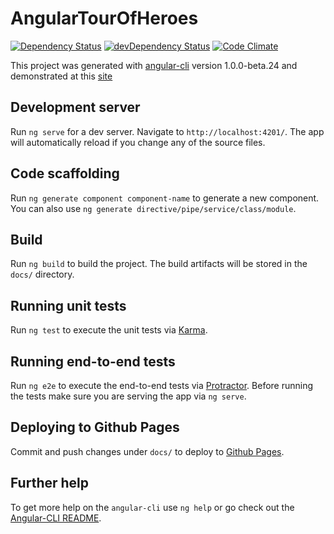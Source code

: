 # AngularTourOfHeroes

[![Dependency Status](https://david-dm.org/moyummy/angular-tour-of-heroes.svg)](https://david-dm.org/moyummy/angular-tour-of-heroes)
[![devDependency Status](https://david-dm.org/moyummy/angular-tour-of-heroes/dev-status.svg)](https://david-dm.org/moyummy/angular-tour-of-heroes#info=devDependencies)
[![Code Climate](https://codeclimate.com/github/MoYummy/angular-tour-of-heroes.svg)](https://codeclimate.com/github/MoYummy/angular-tour-of-heroes)

This project was generated with [angular-cli](https://github.com/angular/angular-cli) version 1.0.0-beta.24 and demonstrated at this [site](https://moyummy.github.io/angular-tour-of-heroes/)

## Development server
Run `ng serve` for a dev server. Navigate to `http://localhost:4201/`. The app will automatically reload if you change any of the source files.

## Code scaffolding

Run `ng generate component component-name` to generate a new component. You can also use `ng generate directive/pipe/service/class/module`.

## Build

Run `ng build` to build the project. The build artifacts will be stored in the `docs/` directory.

## Running unit tests

Run `ng test` to execute the unit tests via [Karma](https://karma-runner.github.io).

## Running end-to-end tests

Run `ng e2e` to execute the end-to-end tests via [Protractor](http://www.protractortest.org/).
Before running the tests make sure you are serving the app via `ng serve`.

## Deploying to Github Pages

Commit and push changes under `docs/` to deploy to [Github Pages](https://moyummy.github.io/angular-tour-of-heroes/).

## Further help

To get more help on the `angular-cli` use `ng help` or go check out the [Angular-CLI README](https://github.com/angular/angular-cli/blob/master/README.md).
